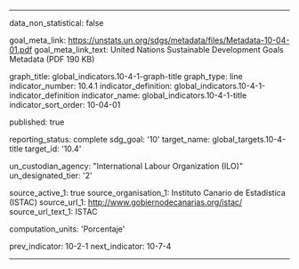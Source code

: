 
---
data_non_statistical: false

goal_meta_link: https://unstats.un.org/sdgs/metadata/files/Metadata-10-04-01.pdf
goal_meta_link_text: United Nations Sustainable Development Goals Metadata (PDF 190 KB)

graph_title: global_indicators.10-4-1-graph-title
graph_type: line
indicator_number: 10.4.1
indicator_definition: global_indicators.10-4-1-indicator_definition
indicator_name: global_indicators.10-4-1-title
indicator_sort_order: 10-04-01

published: true

reporting_status: complete
sdg_goal: '10'
target_name: global_targets.10-4-title
target_id: '10.4'

un_custodian_agency: "International Labour Organization (ILO)"
un_designated_tier: '2'

source_active_1: true
source_organisation_1: Instituto Canario de Estadística (ISTAC)
source_url_1: http://www.gobiernodecanarias.org/istac/
source_url_text_1: ISTAC

computation_units: 'Porcentaje'

prev_indicator: 10-2-1
next_indicator: 10-7-4

---